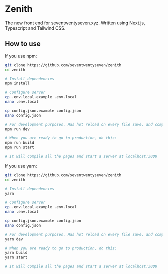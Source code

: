 # Zenith

The new front end for seventwentyseven.xyz. Written using Next.js, Typescript and Tailwind CSS.

## How to use

If you use npm:

```bash
git clone https://github.com/seventwentyseven/zenith
cd zenith

# Install dependencies
npm install

# Configure server
cp .env.local.example .env.local
nano .env.local

cp config.json.example config.json
nano config.json

# For development purposes. Has hot reload on every file save, and compiles every page every time the server is opened.
npm run dev

# When you are ready to go to production, do this:
npm run build
npm run start

# It will compile all the pages and start a server at localhost:3000
```

If you use yarn:

```bash
git clone https://github.com/seventwentyseven/zenith
cd zenith

# Install dependencies
yarn

# Configure server
cp .env.local.example .env.local
nano .env.local

cp config.json.example config.json
nano config.json

# For development purposes. Has hot reload on every file save, and compiles every page every time the server is opened.
yarn dev

# When you are ready to go to production, do this:
yarn build
yarn start

# It will compile all the pages and start a server at localhost:3000
```
